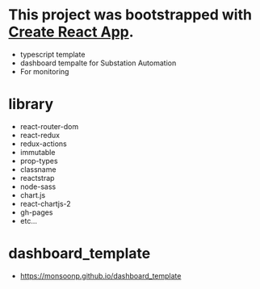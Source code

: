 # This project was bootstrapped with [Create React App](https://github.com/facebook/create-react-app).

- typescript template
- dashboard tempalte for Substation Automation
- For monitoring

# library

- react-router-dom
- react-redux
- redux-actions
- immutable
- prop-types
- classname
- reactstrap
- node-sass
- chart.js
- react-chartjs-2
- gh-pages
- etc...

# dashboard_template

- https://monsoonp.github.io/dashboard_template
